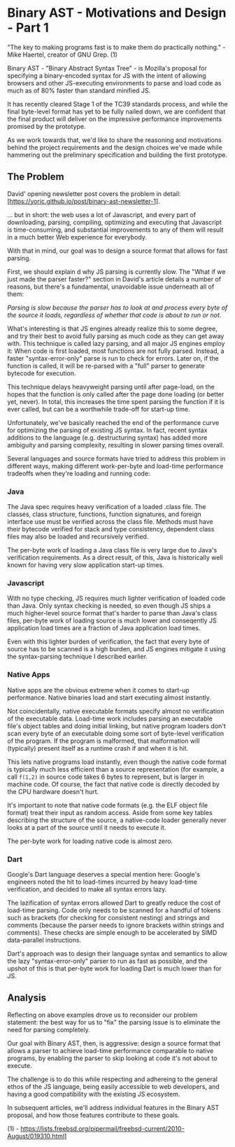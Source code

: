 
# Binary AST - Motivations and Design - Part 1

"The key to making programs fast is to make them do practically nothing."
                      - Mike Haertel, creator of GNU Grep. (1)

Binary AST - "Binary Abstract Syntax Tree" - is Mozilla's proposal for specifying 
a binary-encoded syntax for JS with the intent of allowing browsers and other
JS-executing environments to parse and load code as much as of 80% faster than
standard minified JS.

It has recently cleared Stage 1 of the TC39 standards process, and while the
final byte-level format has yet to be fully nailed down, we are confident
that the final product will deliver on the impressive performance improvements
promised by the prototype. 

As we work towards that, we'd like to share the reasoning and
motivations behind the project requirements and the design choices we've made
while hammering out the preliminary specification and building the first prototype. 


## The Problem

David' opening newsletter post covers the problem in detail:
[https://yoric.github.io/post/binary-ast-newsletter-1].

... but in short: the web uses a lot of Javascript, and every part of downloading,
parsing, compiling, optimizing and executing that Javascript is time-consuming, 
and substantial improvements to any of them will result in a much better Web
experience for everybody. 

With that in mind, our goal was to design a source format that allows for fast
parsing.

First, we should explain d why JS parsing is currently slow. The "What if we
just made the parser faster?" section in David's article details a number
of reasons, but there's a fundamental, unavoidable issue underneath all of them:

*Parsing is slow because the parser has to look at and process every byte
of the source it loads, regardless of whether that code is about to run
or not*.

What's interesting is that JS engines already realize this to some degree,
and try their best to avoid fully parsing as much code as they can get
away with.  This technique is called lazy parsing, and all major JS engines
employ it:  When code is first loaded, most functions are not fully parsed.
Instead, a faster "syntax-error-only" parse is run to check for errors.
Later on, if the function is called, it will be re-parsed with a "full"
parser to generate bytecode for execution.

This technique delays heavyweight parsing until after page-load,
on the hopes that the function is only called after the page done loading
(or better yet, never).  In total, this increases the time spent parsing the
function if it is ever called, but can be a worthwhile trade-off for
start-up time.

Unfortunately, we've basically reached the end of the performance curve for
optimizing the parsing of existing JS syntax.  In fact, recent syntax
additions to the language (e.g. destructuring syntax) has added more ambiguity
and parsing complexity, resulting in slower parsing times overall.

Several languages and source formats have tried to address this problem
in different ways, making different work-per-byte and load-time performance
tradeoffs when they're loading and running code:

### Java

The Java spec requires heavy verification of a loaded .class file.  The
classes, class structure, functions, function signatures, and foreign
interface use must be verified across the class file.  Methods must have
their bytecode verified for stack and type consistency, dependent
class files may also be loaded and recursively verified.

The per-byte work of loading a Java class file is very large due to
Java's verification requirements. As a direct result, of this, Java is
historically well known for having very slow application start-up
times.

### Javascript

With no type checking, JS requires much lighter verification of loaded
code than Java. Only syntax checking is needed, so even though JS ships
a much higher-level source format that's harder to parse than Java's class
files, per-byte work of loading source is much lower and conseqently
JS application load times are a fraction of Java application load times.

Even with this lighter burden of verification, the fact that every byte
of source has to be scanned is a high burden, and JS engines mitigate
it using the syntax-parsing technique I described earlier.

### Native Apps

Native apps are the obvious extreme when it comes to start-up performance.
Native binaries load and start executing almost instantly.

Not coincidentally, native executable formats specify almost no verification
of the executable data.  Load-time work includes parsing an executable
file's object tables and doing initial linking, but native program loaders
don't scan every byte of an executable doing some sort of byte-level
verification of the program.  If the program is malformed, that malformation
will (typically) present itself as a runtime crash if and when it is hit.

This lets native programs load instantly, even though the native code format
is typically much less efficient than a source representation (for example,
a call `f(1,2)` in source code takes 6 bytes to represent, but is larger
in machine code.  Of course, the fact that native code is directly decoded
by the CPU hardware doesn't hurt.

It's important to note that native code formats (e.g. the ELF object file
format) treat their input as random access.  Aside from some key tables
describing the structure of the source, a native-code loader generally
never looks at a part of the source until it needs to execute it.

The per-byte work for loading native code is almost zero.

### Dart

Google's Dart language deserves a special mention here: Google's engineers
noted the hit to load-times incurred by heavy load-time verification, and
decided to make all syntax errors lazy.

The lazification of syntax errors allowed Dart to greatly reduce the cost
of load-time parsing.  Code only needs to be scanned for a handful
of tokens such as brackets (for checking for consistent nesting) and strings
and comments (because the parser needs to ignore brackets within strings and
comments).  These checks are simple enough to be accelerated by SIMD
data-parallel instructions.

Dart's approach was to design their language syntax and semantics to
allow the lazy "syntax-error-only" parser to run as fast as possible, and
the upshot of this is that per-byte work for loading Dart is much lower than for JS.

## Analysis

Reflecting on above examples drove us to reconsider our problem statement: the
best way for us to "fix" the parsing issue is to eliminate the need for
parsing completely. 

Our goal with Binary AST, then, is aggressive: design a source format
that allows a parser to achieve load-time performance comparable to
native programs, by enabling the parser to skip looking at code
it's not about to execute.

The challenge is to do this while respecting and adhereing to the
general ethos of the JS language, being easily accessible to
web developers, and having a good compatibility with the existing
JS ecosystem.

In subsequent articles, we'll address individual features in
the Binary AST proposal, and how those features contribute to
these goals.


(1) - https://lists.freebsd.org/pipermail/freebsd-current/2010-August/019310.html] 





